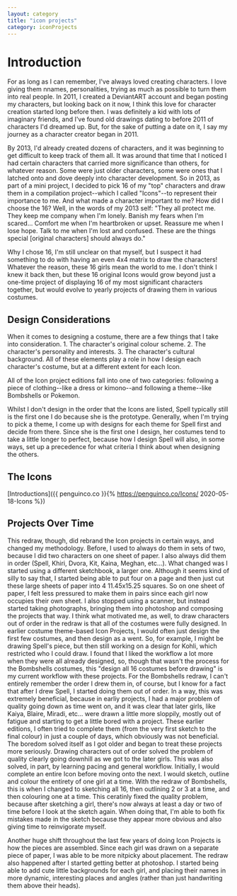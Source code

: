 ```yaml
---
layout: category
title: "icon projects"
category: iconProjects
---
```


# Introduction

For as long as I can remember, I've always loved creating characters. I love giving them nnames, personalities, trying as much as possible to turn them into real people. In 2011, I created a DeviantART account and began posting my characters, but looking back on it now, I think this love for character creation started long before then. I was definitely a kid with lots of imaginary friends, and I've found old drawings dating to before 2011 of characters I'd dreamed up. But, for the sake of putting a date on it, I say my journey as a character creator began in 2011.

By 2013, I'd already created dozens of characters, and it was beginning to get difficult to keep track of them all. It was around that time that I noticed I had certain characters that carried more significance than others, for whatever reason. Some were just older characters, some were ones that I latched onto and dove deeply into character development. So in 2013, as part of a mini project, I decided to pick 16 of my "top" characters and draw them in a compilation project--which I called "Icons"--to represent their importance to me. And what made a character important to me? How did I choose the 16? Well, in the words of my 2013 self: "They all protect me. They keep me company when I'm lonely. Banish my fears when I'm scared... Comfort me when I'm heartbroken or upset. Reassure me when I lose hope. Talk to me when I'm lost and confused. These are the things special [original characters] should always do."

Why I chose 16, I'm still unclear on that myself, but I suspect it had something to do with having an even 4x4 matrix to draw the characters! Whatever the reason, these 16 girls mean the world to me. I don't think I knew it back then, but these 16 original Icons would grow beyond just a one-time project of displaying 16 of my most significant characters together, but would evolve to yearly projects of drawing them in various costumes.



## Design Considerations

When it comes to designing a costume, there are a few things that I take into consideration. 
	1. The character's original colour scheme. 
	2. The character's personality and interests. 
	3. The character's cultural background. 
All of these elements play a role in how I design each character's costume, but at a different extent for each Icon. 

All of the Icon project editions fall into one of two categories: following a piece of clothing--like a dress or kimono--and following a theme--like Bombshells or Pokemon.

Whilst I don't design in the order that the Icons are listed, Spell typically still is the first one I do because she is the prototype. Generally, when I'm trying to pick a theme, I come up with designs for each theme for Spell first and decide from there. Since she is the first one I design, her costumes tend to take a little longer to perfect, because how I design Spell will also, in some ways, set up a precedence for what criteria I think about when designing the others.  
 

## The Icons
[Introductions]({{ penguinco.co }}{% https://penguinco.co/Icons/ 2020-05-18-Icons %})

## Projects Over Time

This redraw, though, did rebrand the Icon projects in certain ways, and changed my methodology. Before, I used to always do them in sets of two, because I did two characters on one sheet of paper. I also always did them in order (Spell, Khiri, Dvora, Kit, Kaina, Meghan, etc...). What changed was I started using a different sketchbook, a larger one. Although it seems kind of silly to say that, I started being able to put four on a page and then just cut these large sheets of paper into 4 11.45x15.25 squares. So on one sheet of paper, I felt less pressured to make them in pairs since each girl now occupies their own sheet. I also stopped using a scanner, but instead started taking photographs, bringing them into photoshop and composing the projects that way. I think what motivated me, as well, to draw characters out of order in the redraw is that all of the costumes were fully designed. In earlier costume theme-based Icon Projects, I would often just design the first few costumes, and then design as a went. So, for example, I might be drawing Spell's piece, but then still working on a design for Kohli, which restricted who I could draw. I found that I liked the workflow a lot more when they were all already designed, so, though that wasn't the process for the Bombshells costumes, this "design all 16 costumes before drawing" is my current workflow with these projects. For the Bombshells redraw, I can't entirely remember the order I drew them in, of course, but I know for a fact that after I drew Spell, I started doing them out of order. In a way, this was extremely beneficial, because in earliy projects, I had a major problem of quality going down as time went on, and it was clear that later girls, like Kaiya, Blaire, Miradi, etc... were drawn a little more sloppily, mostly out of fatigue and starting to get a little bored with a project. These earlier editions, I often tried to complete them (from the very first sketch to the final colour) in just a couple of days, which obviously was not beneficial. The boredom solved itself as I got older and began to treat these projects more seriously. Drawing characters out of order solved the problem of quality clearly going downhill as we got to the later girls. This was also solved, in part, by learning pacing and general workflow. Initially, I would complete an entire Icon before moving onto the next. I would sketch, outline and colour the entirety of one girl at a time. With the redraw of Bombshells, this is when I changed to sketching all 16, then outlining 2 or 3 at a time, and then colouring one at a time. This ceratinly fixed the quality problem, because after sketching a girl, there's now always at least a day or two of time before I look at the sketch again. When doing that, I'm able to both fix mistakes made in the sketch because they appear more obvious and also giving time to reinvigorate myself. 

Another huge shift throughout the last few years of doing Icon Projects is how the pieces are assembled. Since each girl was drawn on a separate piece of paper, I was able to be more nitpicky about placement. The redraw also happened after I started getting better at photoshop. I started being able to add cute little backgrounds for each girl, and placing their names in more dynamic, interesting places and angles (rather than just handwriting them above their heads). 

